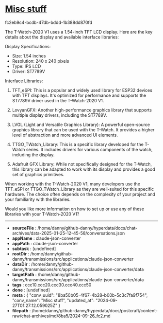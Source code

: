 # [Misc stuff](https://claude.ai/chat/8ba50b05-4f67-4b28-b00b-5c3c7fa9f754)

fc2eb9c4-bcdb-47db-bddd-1b388dd870fd

 The T-Watch-2020 V1 uses a 1.54-inch TFT LCD display. Here are the key details about the display and available interface libraries:

Display Specifications:
- Size: 1.54 inches
- Resolution: 240 x 240 pixels
- Type: IPS LCD
- Driver: ST7789V

Interface Libraries:
1. TFT_eSPI: This is a popular and widely used library for ESP32 devices with TFT displays. It's optimized for performance and supports the ST7789V driver used in the T-Watch-2020 V1.

2. LovyanGFX: Another high-performance graphics library that supports multiple display drivers, including the ST7789V.

3. LVGL (Light and Versatile Graphics Library): A powerful open-source graphics library that can be used with the T-Watch. It provides a higher level of abstraction and more advanced UI elements.

4. TTGO_TWatch_Library: This is a specific library developed for the T-Watch series. It includes drivers for various components of the watch, including the display.

5. Adafruit GFX Library: While not specifically designed for the T-Watch, this library can be adapted to work with its display and provides a good set of graphics primitives.

When working with the T-Watch-2020 V1, many developers use the TFT_eSPI or TTGO_TWatch_Library as they are well-suited for this specific hardware. The choice often depends on the complexity of your project and your familiarity with the libraries.

Would you like more information on how to set up or use any of these libraries with your T-Watch-2020 V1?

---

* **sourceFile** : /home/danny/github-danny/hyperdata/docs/chat-archives/data-2025-01-25-12-45-58/conversations.json
* **appName** : claude-json-converter
* **appPath** : claude-json-converter
* **subtask** : [undefined]
* **rootDir** : /home/danny/github-danny/transmissions/src/applications/claude-json-converter
* **dataDir** : /home/danny/github-danny/transmissions/src/applications/claude-json-converter/data
* **targetPath** : /home/danny/github-danny/transmissions/src/applications/claude-json-converter/data
* **tags** : ccc10.ccc20.ccc30.ccc40.ccc50
* **done** : [undefined]
* **meta** : {
  "conv_uuid": "8ba50b05-4f67-4b28-b00b-5c3c7fa9f754",
  "conv_name": "Misc stuff",
  "updated_at": "2024-09-27T01:27:12.059025Z"
}
* **filepath** : /home/danny/github-danny/hyperdata/docs/postcraft/content-raw/chat-archives/md/8ba5/2024-09-26_fc2.md